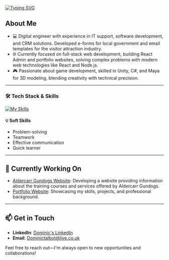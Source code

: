 [![Typing SVG](https://readme-typing-svg.demolab.com?font=Fira+Code&size=35&pause=1000&width=435&lines=Hello%2C+its+Dominic;Software+Developer)](https://git.io/typing-svg)

## About Me

- 💻 Digital engineer with experience in IT support, software development, and CRM solutions. Developed e-forms for local government and email templates for the visitor attraction industry.
- 🌐 Currently focused on full-stack web development, building React Admin and portfolio websites, solving complex problems with modern web technologies like React and Node.js.
- 🎮 Passionate about game development, skilled in Unity, C#, and Maya for 3D modeling, blending creativity with technical precision.

---

### 🛠️ Tech Stack & Skills

[![My Skills](https://skillicons.dev/icons?i=cs,html,js,css,py,php,ts,dotnet,azure,visualstudio,vscode,git,github,powershell,react,mongodb,mysql,nodejs,bitbucket,notion,postgres,postman,stackoverflow,figma,wordpress,unity,unreal)](https://skillicons.dev)


#### 💡 **Soft Skills**
- Problem-solving  
- Teamwork  
- Effective communication  
- Quick learner  

---

## 🚀 Currently Working On

- [Aldercarr Gundogs Website](https://github.com/DominicTalbot/aldercarr-gundogs): Developing a website providing information about the training courses and services offered by Aldercarr Gundogs.
- [Portfolio Website](https://github.com/DominicTalbot/DevDominic): Showcasing my skills, projects, and professional background.


---

## 📫 Get in Touch

- **LinkedIn**:  [Dominic's LinkedIn](https://www.linkedin.com/in/dominic-talbot-a10979195/)
- **Email**: Dominictalbot@live.co.uk

Feel free to reach out—I'm always open to new opportunities and collaborations!
